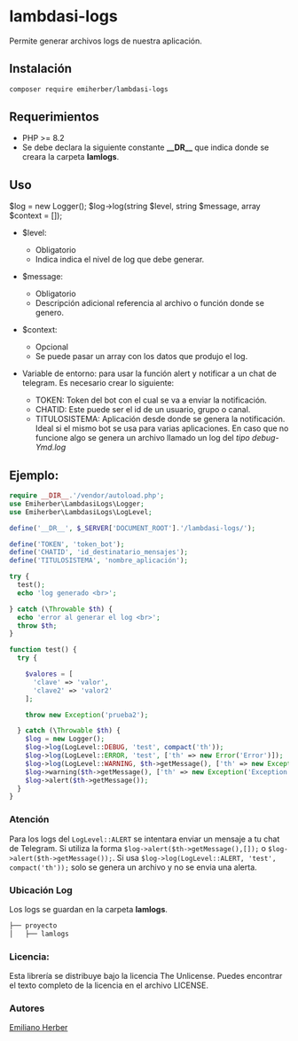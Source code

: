 # lambdasi-logs
Permite generar archivos logs de nuestra aplicación.

## Instalación
```bash
composer require emiherber/lambdasi-logs
```

## Requerimientos
- PHP >= 8.2
- Se debe declara la siguiente constante **\_\_DR__** que indica donde se creara la carpeta **lamlogs**.

## Uso
$log = new Logger();
$log->log(string $level, string $message, array $context = []);

- $level:
  - Obligatorio
  - Indica indica el nivel de log que debe generar.
- $message:
  - Obligatorio
  - Descripción adicional referencia al archivo o función donde se genero.
- $context:
  - Opcional
  - Se puede pasar un array con los datos que produjo el log.

- Variable de entorno: para usar la función alert y notificar a un chat de telegram. Es necesario crear lo siguiente:
  - TOKEN: Token del bot con el cual se va a enviar la notificación.
  - CHATID: Este puede ser el id de un usuario, grupo o canal.
  - TITULOSISTEMA: Aplicación desde donde se genera la notificación. Ideal si el mismo bot se usa para varias aplicaciones.
En caso que no funcione algo se genera un archivo llamado un log del *tipo debug-Ymd.log*

## Ejemplo:
```PHP
require __DIR__.'/vendor/autoload.php';
use Emiherber\LambdasiLogs\Logger;
use Emiherber\LambdasiLogs\LogLevel;

define('__DR__', $_SERVER['DOCUMENT_ROOT'].'/lambdasi-logs/');

define('TOKEN', 'token_bot');
define('CHATID', 'id_destinatario_mensajes');
define('TITULOSISTEMA', 'nombre_aplicación');

try {
  test();
  echo 'log generado <br>';

} catch (\Throwable $th) {
  echo 'error al generar el log <br>';
  throw $th;
}

function test() {
  try {

    $valores = [
      'clave' => 'valor',
      'clave2' => 'valor2'
    ];

    throw new Exception('prueba2');

  } catch (\Throwable $th) {
    $log = new Logger();
    $log->log(LogLevel::DEBUG, 'test', compact('th'));
    $log->log(LogLevel::ERROR, 'test', ['th' => new Error('Error')]);
    $log->log(LogLevel::WARNING, $th->getMessage(), ['th' => new Exception('Exception')]);
    $log->warning($th->getMessage(), ['th' => new Exception('Exception')]);
    $log->alert($th->getMessage());
  }
}

```

### Atención
Para los logs del `LogLevel::ALERT` se intentara enviar un mensaje a tu chat de Telegram. Si utiliza la forma `$log->alert($th->getMessage(),[]);` o `$log->alert($th->getMessage());`.
Si usa `$log->log(LogLevel::ALERT, 'test', compact('th'));` solo se genera un archivo y no se envia una alerta.



### Ubicación Log
Los logs se guardan en la carpeta **lamlogs**.
```bash
├── proyecto
│   ├── lamlogs
```

### Licencia:

Esta librería se distribuye bajo la licencia The Unlicense. Puedes encontrar el texto completo de la licencia en el archivo LICENSE.

### Autores
[Emiliano Herber](https://github.com/emiherber)